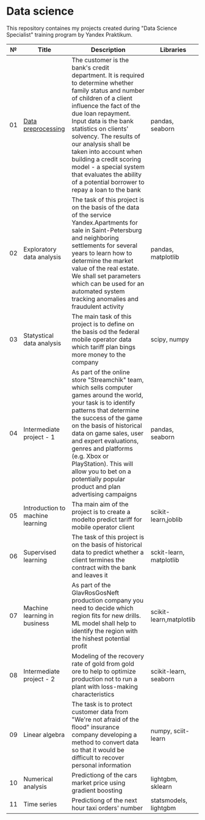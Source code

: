 # Data science

This repository containes my projects created during "Data Science Specialist" training program by Yandex Praktikum.

|№|Title|Description|Libraries|
|---|-----------|---------------------|----------|
|01|[Data preprocessing](00_musical_preferences.ipynb)|The customer is the bank's credit department. It is required to determine whether family status and number of children of a client influence the fact of the due loan repayment. Input data is the bank statistics on clients' solvency. The results of our analysis shall be taken into account when building a credit scoring model - a special system that evaluates the ability of a potential borrower to repay a loan to the bank |pandas, seaborn|
|02|Exploratory data analysis| The task of this project is on the basis of the data of the service Yandex.Apartments for sale in Saint-Petersburg and neighboring settlements for several years to learn how to determine the market value of the real estate. We shall set parameters which can be used for an automated system tracking anomalies and fraudulent activity|pandas, matplotlib|
|03|Statystical data analysis|The main task of this project is to define on the basis od the federal mobile operator data which tariff plan bings more money to the company|scipy, numpy|
|04|Intermediate project - 1|As part of the online store "Streamchik" team, which sells computer games around the world, your task is to identify patterns that determine the success of the game on the basis of historical data on game sales, user and expert evaluations, genres and platforms (e.g. Xbox or PlayStation). This will allow you to bet on a potentially popular product and plan advertising campaigns|pandas, seaborn|
|05|Introduction to machine learning|Tha main aim of the project is to create a modelto predict tariff for mobile operator client|scikit-learn,joblib|
|06|Supervised learning|The task of this project is on the basis of historical data to predict whether a client termines the contract with the bank and leaves it|sckit-learn, matplotlib|
|07|Machine learning in business|As part of the GlavRosGosNeft production company you need to decide which region fits for new drills. ML model shall help to identify the region with the hishest potential profit|scikit-learn,matplotlib|
|08|Intermediate project - 2| Modeling of the recovery rate of gold from gold ore to help to optimize production not to run a plant with loss-making characteristics| scikit-learn, seaborn|
|09|Linear algebra|The task is to protect customer data from "We're not afraid of the flood" insurance company developing a method to convert data so that it would be difficult to recover personal information|numpy, sciit-learn|
|10|Numerical analysis|Predictiong of the cars market price using gradient boosting|lightgbm, sklearn|
|11|Time series|Predictiong of the next hour taxi orders' number|statsmodels, lightgbm| 


